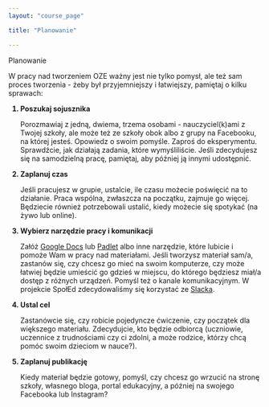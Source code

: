 ```yaml
---
layout: "course_page"

title: "Planowanie"

---
```


<div class="text-center screen-title">
Planowanie
</div>

<div class="screen-content">
  <p>
  W pracy nad tworzeniem OZE ważny jest nie tylko pomysł, ale też sam proces tworzenia - żeby był przyjemniejszy i łatwiejszy, pamiętaj o kilku sprawach:
  </p>
  
  <p>
  <ol>
<strong><li class="number">Poszukaj sojusznika </li></strong>
    <p>Porozmawiaj z jedną, dwiema, trzema osobami - nauczyciel(k)ami z Twojej szkoły, ale może też ze szkoły obok albo z grupy na Facebooku, na której jesteś. Opowiedz o swoim pomyśle. Zaproś do eksperymentu. Sprawdźcie, jak działają zadania, które wymyśliliście. Jeśli zdecydujesz się na samodzielną pracę, pamiętaj, aby później ją innymi udostępnić.</p>
<strong><li class="number">Zaplanuj czas</li></strong>
    <p>Jeśli pracujesz w grupie, ustalcie, ile czasu możecie poświęcić na to działanie. Praca wspólna, zwłaszcza na początku, zajmuje go więcej. Będziecie również potrzebowali ustalić, kiedy możecie się spotykać (na żywo lub online).</p>
<strong><li class="number">Wybierz narzędzie pracy i komunikacji</li></strong>
    <p>Załóż <a class="content-link" target="_blank" href="https://www.google.pl/intl/pl/docs/about/">Google Docs</a> lub  <a class="content-link" target="_blank" href="https://pl.padlet.com/">Padlet</a> albo inne narzędzie, które lubicie i pomoże Wam w pracy nad materiałami. Jeśli tworzysz materiał sam/a, zastanów się, czy chcesz go mieć na swoim komputerze, czy może łatwiej będzie umieścić go gdzieś w miejscu, do którego będziesz miał/a dostęp z różnych urządzeń. Pomyśl też o kanale komunikacyjnym. W projekcie SpołEd zdecydowaliśmy się korzystać ze <a class="content-link" target="_blank" href="https://slack.com/">Slacka</a>. </p>
<strong><li class="number">Ustal cel</li></strong>
    <p>Zastanówcie się, czy robicie pojedyncze ćwiczenie, czy początek dla większego materiału. Zdecydujcie, kto będzie odbiorcą (uczniowie, uczennice z trudnościami czy ci zdolni, a może rodzice, którzy chcą pomóc swoim dzieciom w nauce?). </p>
<strong><li class="number">Zaplanuj publikację</li></strong>
    <p>Kiedy materiał będzie gotowy, pomyśl, czy chcesz go wrzucić na stronę szkoły, własnego bloga, portal edukacyjny, a później na swojego Facebooka lub Instagram?</p>
</ol>
  </p>
  

</div> 
